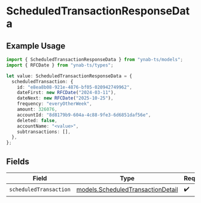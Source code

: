 # ScheduledTransactionResponseData

## Example Usage

```typescript
import { ScheduledTransactionResponseData } from "ynab-ts/models";
import { RFCDate } from "ynab-ts/types";

let value: ScheduledTransactionResponseData = {
  scheduledTransaction: {
    id: "e8ea8b08-921e-4876-bf05-020942749962",
    dateFirst: new RFCDate("2024-03-11"),
    dateNext: new RFCDate("2025-10-25"),
    frequency: "everyOtherWeek",
    amount: 326076,
    accountId: "8d8179b9-604a-4c88-9fe3-6d6851daf56e",
    deleted: false,
    accountName: "<value>",
    subtransactions: [],
  },
};
```

## Fields

| Field                                                                        | Type                                                                         | Required                                                                     | Description                                                                  |
| ---------------------------------------------------------------------------- | ---------------------------------------------------------------------------- | ---------------------------------------------------------------------------- | ---------------------------------------------------------------------------- |
| `scheduledTransaction`                                                       | [models.ScheduledTransactionDetail](../models/scheduledtransactiondetail.md) | :heavy_check_mark:                                                           | N/A                                                                          |